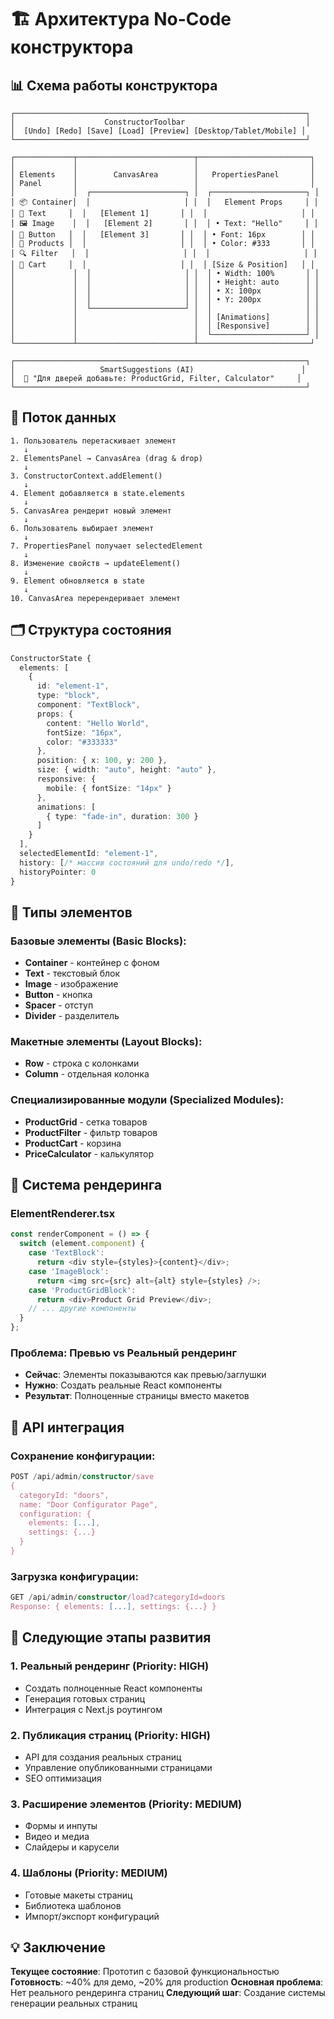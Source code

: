 # 🏗️ Архитектура No-Code конструктора

## 📊 Схема работы конструктора

```
┌─────────────────────────────────────────────────────────────────┐
│                    ConstructorToolbar                           │
│  [Undo] [Redo] [Save] [Load] [Preview] [Desktop/Tablet/Mobile] │
└─────────────────────────────────────────────────────────────────┘

┌─────────────┬──────────────────────────┬─────────────────────────┐
│             │                          │                         │
│ Elements    │        CanvasArea        │   PropertiesPanel       │
│ Panel       │                          │                         │
│             │  ┌─────────────────────┐ │  ┌─────────────────────┐ │
│ 📦 Container│  │                     │ │  │   Element Props     │ │
│ 📝 Text     │  │   [Element 1]       │ │  │                     │ │
│ 🖼️ Image    │  │   [Element 2]       │ │  │ • Text: "Hello"     │ │
│ 🔘 Button   │  │   [Element 3]       │ │  │ • Font: 16px        │ │
│ 🏪 Products │  │                     │ │  │ • Color: #333       │ │
│ 🔍 Filter   │  │                     │ │  │                     │ │
│ 🛒 Cart     │  │                     │ │  │ [Size & Position]   │ │
│             │  │                     │ │  │ • Width: 100%       │ │
│             │  │                     │ │  │ • Height: auto      │ │
│             │  │                     │ │  │ • X: 100px          │ │
│             │  │                     │ │  │ • Y: 200px          │ │
│             │  └─────────────────────┘ │  │                     │ │
│             │                          │  │ [Animations]        │ │
│             │                          │  │ [Responsive]        │ │
│             │                          │  └─────────────────────┘ │
└─────────────┴──────────────────────────┴─────────────────────────┘

┌─────────────────────────────────────────────────────────────────┐
│                   SmartSuggestions (AI)                        │
│  🤖 "Для дверей добавьте: ProductGrid, Filter, Calculator"     │
└─────────────────────────────────────────────────────────────────┘
```

## 🔄 Поток данных

```
1. Пользователь перетаскивает элемент
   ↓
2. ElementsPanel → CanvasArea (drag & drop)
   ↓
3. ConstructorContext.addElement()
   ↓
4. Element добавляется в state.elements
   ↓
5. CanvasArea рендерит новый элемент
   ↓
6. Пользователь выбирает элемент
   ↓
7. PropertiesPanel получает selectedElement
   ↓
8. Изменение свойств → updateElement()
   ↓
9. Element обновляется в state
   ↓
10. CanvasArea перерендеривает элемент
```

## 🗂️ Структура состояния

```typescript
ConstructorState {
  elements: [
    {
      id: "element-1",
      type: "block",
      component: "TextBlock",
      props: {
        content: "Hello World",
        fontSize: "16px",
        color: "#333333"
      },
      position: { x: 100, y: 200 },
      size: { width: "auto", height: "auto" },
      responsive: {
        mobile: { fontSize: "14px" }
      },
      animations: [
        { type: "fade-in", duration: 300 }
      ]
    }
  ],
  selectedElementId: "element-1",
  history: [/* массив состояний для undo/redo */],
  historyPointer: 0
}
```

## 🧩 Типы элементов

### Базовые элементы (Basic Blocks):
- **Container** - контейнер с фоном
- **Text** - текстовый блок
- **Image** - изображение
- **Button** - кнопка
- **Spacer** - отступ
- **Divider** - разделитель

### Макетные элементы (Layout Blocks):
- **Row** - строка с колонками
- **Column** - отдельная колонка

### Специализированные модули (Specialized Modules):
- **ProductGrid** - сетка товаров
- **ProductFilter** - фильтр товаров
- **ProductCart** - корзина
- **PriceCalculator** - калькулятор

## 🎨 Система рендеринга

### ElementRenderer.tsx
```typescript
const renderComponent = () => {
  switch (element.component) {
    case 'TextBlock':
      return <div style={styles}>{content}</div>;
    case 'ImageBlock':
      return <img src={src} alt={alt} style={styles} />;
    case 'ProductGridBlock':
      return <div>Product Grid Preview</div>;
    // ... другие компоненты
  }
};
```

### Проблема: Превью vs Реальный рендеринг
- **Сейчас**: Элементы показываются как превью/заглушки
- **Нужно**: Создать реальные React компоненты
- **Результат**: Полноценные страницы вместо макетов

## 🔧 API интеграция

### Сохранение конфигурации:
```typescript
POST /api/admin/constructor/save
{
  categoryId: "doors",
  name: "Door Configurator Page",
  configuration: {
    elements: [...],
    settings: {...}
  }
}
```

### Загрузка конфигурации:
```typescript
GET /api/admin/constructor/load?categoryId=doors
Response: { elements: [...], settings: {...} }
```

## 🚀 Следующие этапы развития

### 1. Реальный рендеринг (Priority: HIGH)
- Создать полноценные React компоненты
- Генерация готовых страниц
- Интеграция с Next.js роутингом

### 2. Публикация страниц (Priority: HIGH)
- API для создания реальных страниц
- Управление опубликованными страницами
- SEO оптимизация

### 3. Расширение элементов (Priority: MEDIUM)
- Формы и инпуты
- Видео и медиа
- Слайдеры и карусели

### 4. Шаблоны (Priority: MEDIUM)
- Готовые макеты страниц
- Библиотека шаблонов
- Импорт/экспорт конфигураций

## 💡 Заключение

**Текущее состояние**: Прототип с базовой функциональностью
**Готовность**: ~40% для демо, ~20% для production
**Основная проблема**: Нет реального рендеринга страниц
**Следующий шаг**: Создание системы генерации реальных страниц




